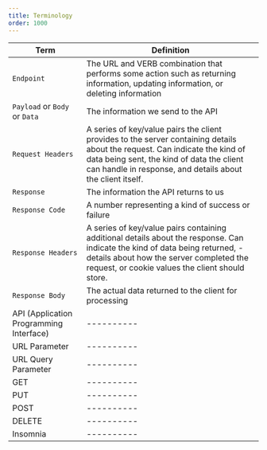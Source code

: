 ```yaml
---
title: Terminology
order: 1000
---
```


| Term                          | Definition                                                                                                                                                                                                                             |
| ----------------------------- | -------------------------------------------------------------------------------------------------------------------------------------------------------------------------------------------------------------------------------------- |
| `Endpoint`                    | The URL and VERB combination that performs some action such as returning information, updating information, or deleting information                                                                                                    |
| `Payload` or `Body` or `Data` | The information we send to the API                                                                                                                                                                                                     |
| `Request Headers`             | A series of key/value pairs the client provides to the server containing details about the request. Can indicate the kind of data being sent, the kind of data the client can handle in response, and details about the client itself. |
| `Response`                    | The information the API returns to us                                                                                                                                                                                                  |
| `Response Code`               | A number representing a kind of success or failure                                                                                                                                                                                     |
| `Response Headers`            | A series of key/value pairs containing additional details about the response. Can indicate the kind of data being returned, - details about how the server completed the request, or cookie values the client should store.            |
| `Response Body`               | The actual data returned to the client for processing                                                                                                                                                                                  |
| API (Application Programming Interface) | ---------- |
| URL Parameter | ---------- |
| URL Query Parameter | ---------- |
| GET | ---------- |
| PUT | ---------- |
| POST | ---------- |
| DELETE | ---------- |
| Insomnia | ---------- |
